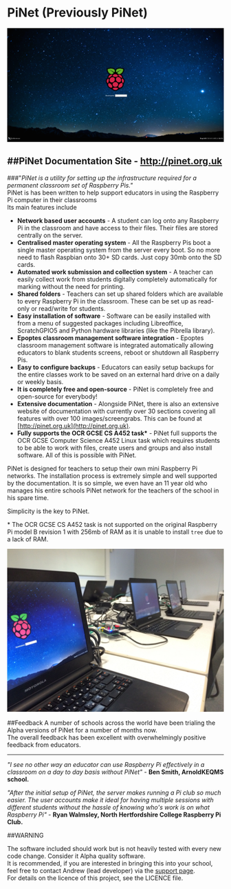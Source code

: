 PiNet (Previously PiNet)
================

![Login screen](images/Raspi-Login.png)
      
##PiNet Documentation Site - http://pinet.org.uk    
------   
###"*PiNet is a utility for setting up the infrastructure required for a permanent classroom set of Raspberry Pis."*    
PiNet is has been written to help support educators in using the Raspberry Pi computer in their classrooms   
Its main features include
- **Network based user accounts** - A student can log onto any Raspberry Pi in the classroom and have access to their files. Their files are stored centrally on the server.
- **Centralised master operating system** - All the Raspberry Pis boot a single master operating system from the server every boot. So no more need to flash Raspbian onto 30+ SD cards. Just copy 30mb onto the SD cards.
- **Automated work submission and collection system** - A teacher can easily collect work from students digitally completely automatically for marking without the need for printing.
- **Shared folders** - Teachers can set up shared folders which are available to every Raspberry Pi in the classroom. These can be set up as read-only or read/write for students.   
- **Easy installation of software** - Software can be easily installed with from a menu of suggested packages including Libreoffice, ScratchGPIO5 and Python hardware libraries (like the Pibrella library).  
- **Epoptes classroom management software integration** - Epoptes classroom management software is integrated automatically allowing educators to blank students screens, reboot or shutdown all Raspberry Pis.
- **Easy to configure backups** - Educators can easily setup backups for the entire classes work to be saved on an external hard drive on a daily or weekly basis.   
- **It is completely free and open-source** - PiNet is completely free and open-source for everybody!   
- **Extensive documentation** - Alongside PiNet, there is also an extensive website of documentation with currently over 30 sections covering all features with over 100 images/screengrabs. This can be found at [http://pinet.org.uk](http://pinet.org.uk).   
- **Fully supports the OCR GCSE CS A452 task\*** - PiNet full supports the OCR GCSE Computer Science A452 Linux task which requires students to be able to work with files, create users and groups and also install software. All of this is possible with PiNet.   
     
          
PiNet is designed for teachers to setup their own mini Raspberry Pi networks. 
The installation process is extremely simple and well supported by the documentation. 
It is so simple, we even have an 11 year old who manages his entire schools PiNet network for the teachers of the school in his spare time.      
   
Simplicity is the key to PiNet.   

\* The OCR GCSE CS A452 task is not supported on the original Raspberry Pi model B revision 1 with 256mb of RAM as it is unable to install ```tree``` due to a lack of RAM.

![Lapdocks](images/lapdock-ltsp.jpg)

##Feedback
A number of schools across the world have been trialing the Alpha versions of PiNet for a number of months now.   
The overall feedback has been excellent with overwhelmingly positive feedback from educators.   

----
   
*"I see no other way an educator can use Raspberry Pi effectively in a classroom on a day to day basis without PiNet"* - **Ben Smith, ArnoldKEQMS school.**   

*"After the initial setup of PiNet, the server makes running a Pi club so much easier. The user accounts make it ideal for having multiple sessions with different students without the hassle of knowing who's work is on what Raspberry Pi"* - **Ryan Walmsley, North Hertfordshire College
Raspberry Pi Club.**


##WARNING

The software included should work but is not heavily tested with every new code change. Consider it Alpha quality software.   
It is recommended, if you are interested in bringing this into your school, feel free to contact Andrew (lead developer) via the [support page](http://pinet.org.uk/support.html).  
For details on the licence of this project, see the LICENCE file.

